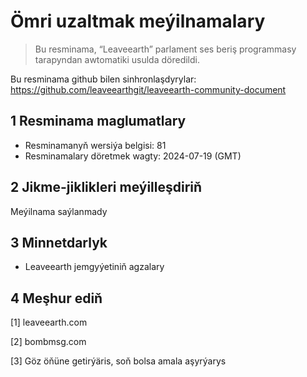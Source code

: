 # Ömri uzaltmak meýilnamalary

>Bu resminama, “Leaveearth” parlament ses beriş programmasy tarapyndan awtomatiki usulda döredildi.

Bu resminama github bilen sinhronlaşdyrylar: https://github.com/leaveearthgit/leaveearth-community-document

## 1 Resminama maglumatlary

- Resminamanyň wersiýa belgisi: 81
- Resminamalary döretmek wagty: 2024-07-19 (GMT)

## 2 Jikme-jiklikleri meýilleşdiriň

Meýilnama saýlanmady

## 3 Minnetdarlyk
* Leaveearth jemgyýetiniň agzalary

## 4 Meşhur ediň
[1] leaveearth.com

[2] bombmsg.com

[3] Göz öňüne getirýäris, soň bolsa amala aşyrýarys